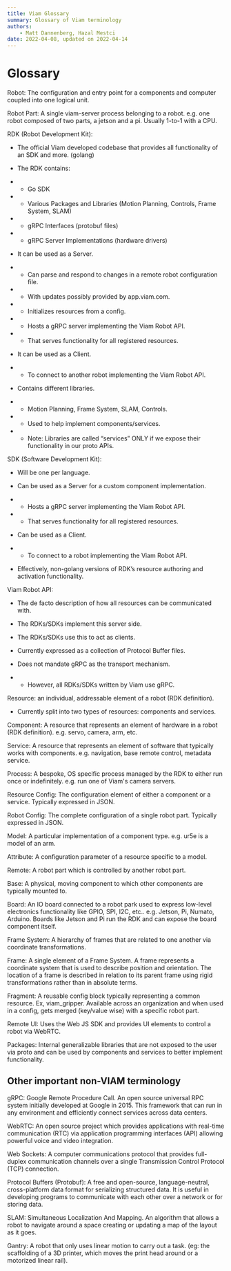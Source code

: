 ```yaml
---
title: Viam Glossary
summary: Glossary of Viam terminology
authors:
    - Matt Dannenberg, Hazal Mestci
date: 2022-04-08, updated on 2022-04-14
---
```

# Glossary
Robot: The configuration and entry point for a components and computer coupled into one logical unit.

Robot Part: A single viam-server process belonging to a robot. e.g. one robot composed of two parts, a jetson and a pi. Usually 1-to-1 with a CPU.

RDK (Robot Development Kit):

* The official Viam developed codebase that provides all functionality of an SDK and more. (golang)

* The RDK contains: 

* * Go SDK

* * Various Packages and Libraries (Motion Planning, Controls, Frame System, SLAM)

* * gRPC Interfaces (protobuf files)

* * gRPC Server Implementations (hardware drivers)

* It can be used as a Server. 

* * Can parse and respond to changes in a remote robot configuration file.
 
* * With updates possibly provided by app.viam.com.

* * Initializes resources from a config.

* * Hosts a gRPC server implementing the Viam Robot API.

* * That serves functionality for all registered resources.

* It can be used as a Client.

* * To connect to another robot implementing the Viam Robot API.

* Contains different libraries. 

* * Motion Planning, Frame System, SLAM, Controls.

* * Used to help implement components/services.

* * Note: Libraries are called “services” ONLY if we expose their functionality in our proto APIs. 

SDK (Software Development Kit):

* Will be one per language.

* Can be used as a Server for a custom component implementation.

* * Hosts a gRPC server implementing the Viam Robot API.

* * That serves functionality for all registered resources.

* Can be used as a Client.

* * To connect to a robot implementing the Viam Robot API.

* Effectively, non-golang versions of RDK’s resource authoring and activation functionality.

Viam Robot API:

* The de facto description of how all resources can be communicated with.

* The RDKs/SDKs implement this server side.

* The RDKs/SDKs use this to act as clients.

* Currently expressed as a collection of Protocol Buffer files.

* Does not mandate gRPC as the transport mechanism.

* * However, all RDKs/SDKs written by Viam use gRPC.

Resource: an individual, addressable element of a robot (RDK definition).

* Currently split into two types of resources: components and services.

Component: A resource that represents an element of hardware in a robot (RDK definition). e.g. servo, camera, arm, etc.

Service: A resource that represents an element of software that typically works with components. e.g. navigation, base remote control, metadata service.

Process: A bespoke, OS specific process managed by the RDK to either run once or indefinitely. e.g. run one of Viam's camera servers.

Resource Config: The configuration element of either a component or a service. Typically expressed in JSON.

Robot Config: The complete configuration of a single robot part. Typically expressed in JSON.

Model: A particular implementation of a component type. e.g. ur5e is a model of an arm.

Attribute: A configuration parameter of a resource specific to a model.

Remote: A robot part which is controlled by another robot part.

Base: A physical, moving component to which other components are typically mounted to.

Board: An IO board connected to a robot park used to express low-level electronics functionality like GPIO, SPI, I2C, etc.. e.g. Jetson, Pi, Numato, Arduino. Boards like Jetson and Pi run the RDK and can expose the board component itself.

Frame System: A hierarchy of frames that are related to one another via coordinate transformations.

Frame: A single element of a Frame System. A frame represents a coordinate system that is used to describe position and orientation. The location of a frame is described in relation to its parent frame using rigid transformations rather than in absolute terms.

Fragment: A reusable config block typically representing a common resource. Ex, viam_gripper. Available across an organization and when used in a config, gets merged (key/value wise) with a specific robot part.

Remote UI: Uses the Web JS SDK and provides UI elements to control a robot via WebRTC.

Packages: Internal generalizable libraries that are not exposed to the user via proto and can be used by components and services to better implement functionality.  

## Other important non-VIAM terminology
gRPC: Google Remote Procedure Call. An open source universal RPC system initially developed at Google in 2015. This framework that can run in any environment and efficiently connect services across data centers.

WebRTC: An open source project which provides applications with real-time communication (RTC) via application programming interfaces (API) allowing powerful voice and video integration. 

Web Sockets: A computer communications protocol that provides full-duplex communication channels over a single Transmission Control Protocol (TCP) connection. 

Protocol Buffers (Protobuf): A free and open-source, language-neutral, cross-platform data format for serializing structured data. It is useful in developing programs to communicate with each other over a network or for storing data. 

SLAM: Simultaneous Localization And Mapping. An algorithm that allows a robot to navigate around a space creating or updating a map of the layout as it goes.  

Gantry: A robot that only uses linear motion to carry out a task. (eg: the scaffolding of a 3D printer, which moves the print head around or a motorized linear rail).
